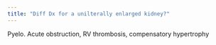 ```yaml
---
title: "Diff Dx for a unilterally enlarged kidney?"
---
```

Pyelo. Acute obstruction, RV thrombosis, compensatory hypertrophy


